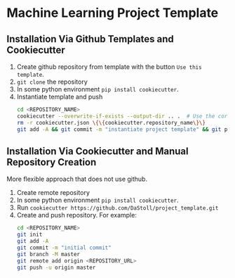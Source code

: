 # Machine Learning Project Template

## Installation Via Github Templates and Cookiecutter

1. Create github repository from template with the button `Use this template`.
1. `git clone` the repository
1. In some python environment `pip install cookiecutter`.
1. Instantiate template and push
    ```bash
    cd <REPOSITORY_NAME>
    cookiecutter --overwrite-if-exists --output-dir .. .  # Use the correct repository name!
    rm -r cookiecutter.json \{\{cookiecutter.repository_name\}\}
    git add -A && git commit -m "instantiate project template" && git push
    ```


## Installation Via Cookiecutter and Manual Repository Creation

More flexible approach that does not use github.

1. Create remote repository
1. In some python environment `pip install cookiecutter`.
1. Run `cookiecutter https://github.com/DaStoll/project_template.git`
1. Create and push repository. For example:
    ```bash
    cd <REPOSITORY_NAME>
    git init
    git add -A
    git commit -m "initial commit"
    git branch -M master
    git remote add origin <REPOSITORY_URL>
    git push -u origin master
    ```